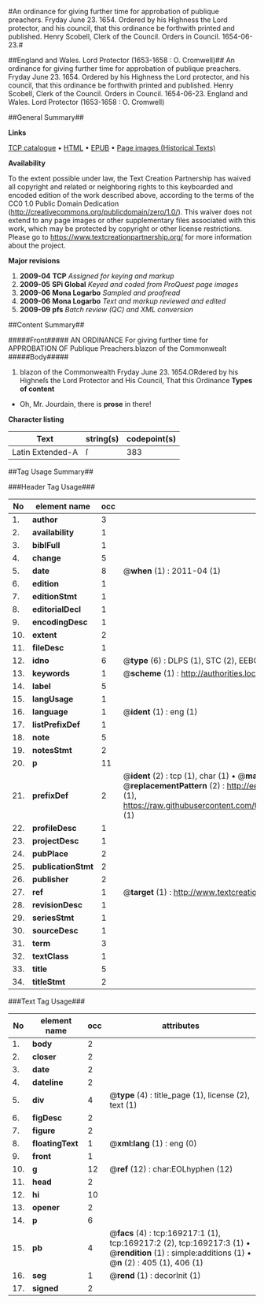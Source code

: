 #An ordinance for giving further time for approbation of publique preachers. Fryday June 23. 1654. Ordered by his Highness the Lord protector, and his council, that this ordinance be forthwith printed and published. Henry Scobell, Clerk of the Council. Orders in Council. 1654-06-23.#

##England and Wales. Lord Protector (1653-1658 : O. Cromwell)##
An ordinance for giving further time for approbation of publique preachers. Fryday June 23. 1654. Ordered by his Highness the Lord protector, and his council, that this ordinance be forthwith printed and published. Henry Scobell, Clerk of the Council.
Orders in Council. 1654-06-23.
England and Wales. Lord Protector (1653-1658 : O. Cromwell)

##General Summary##

**Links**

[TCP catalogue](http://www.ota.ox.ac.uk/tcp/)  • 
[HTML](http://tei.it.ox.ac.uk/tcp/Texts-HTML/free/A74/A74536.html)  • 
[EPUB](http://tei.it.ox.ac.uk/tcp/Texts-EPUB/free/A74/A74536.epub) • 
[Page images (Historical Texts)](https://historicaltexts.jisc.ac.uk/eebo-99869055e)

**Availability**

To the extent possible under law, the Text Creation Partnership has waived all copyright and related or neighboring rights to this keyboarded and encoded edition of the work described above, according to the terms of the CC0 1.0 Public Domain Dedication (http://creativecommons.org/publicdomain/zero/1.0/). This waiver does not extend to any page images or other supplementary files associated with this work, which may be protected by copyright or other license restrictions. Please go to https://www.textcreationpartnership.org/ for more information about the project.

**Major revisions**

1. __2009-04__ __TCP__ *Assigned for keying and markup*
1. __2009-05__ __SPi Global__ *Keyed and coded from ProQuest page images*
1. __2009-06__ __Mona Logarbo__ *Sampled and proofread*
1. __2009-06__ __Mona Logarbo__ *Text and markup reviewed and edited*
1. __2009-09__ __pfs__ *Batch review (QC) and XML conversion*

##Content Summary##

#####Front#####
AN ORDINANCE For giving further time for APPROBATION OF Publique Preachers.blazon of the Commonwealt
#####Body#####

1. blazon of the Commonwealth
Fryday June 23. 1654.ORdered by his Highneſs the Lord Protector and His Council, That this Ordinance
**Types of content**

  * Oh, Mr. Jourdain, there is **prose** in there!

**Character listing**


|Text|string(s)|codepoint(s)|
|---|---|---|
|Latin Extended-A|ſ|383|

##Tag Usage Summary##

###Header Tag Usage###

|No|element name|occ|attributes|
|---|---|---|---|
|1.|__author__|3||
|2.|__availability__|1||
|3.|__biblFull__|1||
|4.|__change__|5||
|5.|__date__|8| @__when__ (1) : 2011-04 (1)|
|6.|__edition__|1||
|7.|__editionStmt__|1||
|8.|__editorialDecl__|1||
|9.|__encodingDesc__|1||
|10.|__extent__|2||
|11.|__fileDesc__|1||
|12.|__idno__|6| @__type__ (6) : DLPS (1), STC (2), EEBO-CITATION (1), PROQUEST (1), VID (1)|
|13.|__keywords__|1| @__scheme__ (1) : http://authorities.loc.gov/ (1)|
|14.|__label__|5||
|15.|__langUsage__|1||
|16.|__language__|1| @__ident__ (1) : eng (1)|
|17.|__listPrefixDef__|1||
|18.|__note__|5||
|19.|__notesStmt__|2||
|20.|__p__|11||
|21.|__prefixDef__|2| @__ident__ (2) : tcp (1), char (1)  •  @__matchPattern__ (2) : ([0-9\-]+):([0-9IVX]+) (1), (.+) (1)  •  @__replacementPattern__ (2) : http://eebo.chadwyck.com/downloadtiff?vid=$1&page=$2 (1), https://raw.githubusercontent.com/textcreationpartnership/Texts/master/tcpchars.xml#$1 (1)|
|22.|__profileDesc__|1||
|23.|__projectDesc__|1||
|24.|__pubPlace__|2||
|25.|__publicationStmt__|2||
|26.|__publisher__|2||
|27.|__ref__|1| @__target__ (1) : http://www.textcreationpartnership.org/docs/. (1)|
|28.|__revisionDesc__|1||
|29.|__seriesStmt__|1||
|30.|__sourceDesc__|1||
|31.|__term__|3||
|32.|__textClass__|1||
|33.|__title__|5||
|34.|__titleStmt__|2||


###Text Tag Usage###

|No|element name|occ|attributes|
|---|---|---|---|
|1.|__body__|2||
|2.|__closer__|2||
|3.|__date__|2||
|4.|__dateline__|2||
|5.|__div__|4| @__type__ (4) : title_page (1), license (2), text (1)|
|6.|__figDesc__|2||
|7.|__figure__|2||
|8.|__floatingText__|1| @__xml:lang__ (1) : eng (0)|
|9.|__front__|1||
|10.|__g__|12| @__ref__ (12) : char:EOLhyphen (12)|
|11.|__head__|2||
|12.|__hi__|10||
|13.|__opener__|2||
|14.|__p__|6||
|15.|__pb__|4| @__facs__ (4) : tcp:169217:1 (1), tcp:169217:2 (2), tcp:169217:3 (1)  •  @__rendition__ (1) : simple:additions (1)  •  @__n__ (2) : 405 (1), 406 (1)|
|16.|__seg__|1| @__rend__ (1) : decorInit (1)|
|17.|__signed__|2||
